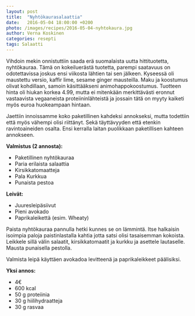 ```yaml
---
layout: post
title:  "Nyhtökaurasalaattia"
date:   2016-05-04 18:00:00 +0200
photo: /images/recipes/2016-05-04-nyhtokaura.jpg
author: Verna Koskinen
categories: resepti
tags: Salaatti
---
```


Vihdoin mekin onnistuttiin saada erä suomalaista uutta hittituotetta, nyhtökauraa. Tämä on kokeiluerästä tuotetta, parempi saatavuus on odotettavissa joskus ensi viikosta lähtien tai sen jälkeen. Kyseessä oli maustettu versio, kaffir lime, sesame ginger mausteilla. Maku ja koostumus olivat kohdillaan, samoin käsittääkseni animohappokoostumus. Tuotteen hinta oli hiukan korkea 4.99, mutta ei mitenkään merkittävästi eronnut vastaavista vegaaneista proteiininlähteistä ja jossain tätä on myyty kaiketi myös euroa huokeampaan hintaan.

Jaettiin innoissamme koko paketillinen kahdeksi annokseksi, mutta todettiin että myös vähempi olisi riittänyt. Sekä täyttävyyden että etenkin ravintoaineiden osalta. Ensi kerralla laitan puolikkaan paketillisen kahteen annokseen.

**Valmistus (2 annosta):**

- Paketillinen nyhtökauraa
- Paria erilaista salaattia
- Kirsikkatomaatteja
- Pala Kurkkua
- Punaista pestoa

**Leivät:**

- Juuresleipäsiivut
- Pieni avokado
- Paprikaleikettä (esim. Wheaty)

Paista nyhtökauraa pannulla hetki kunnes se on lämmintä. Itse halkaisin isoimpia paloja paistinlastalla kahtia jotta satsi olisi tasaisemman kokoista. Leikkele sillä välin salaatit, kirsikkatomaatit ja kurkku ja asettele lautaselle. Mausta punaisella pestolla.

Valmista leipä käyttäen avokadoa levitteenä ja paprikaleikkeet päälisiksi.

**Yksi annos:**

- 4€
- 600 kcal
- 50 g proteiinia
- 30 g hiilihydraatteja
- 30 g rasvaa

